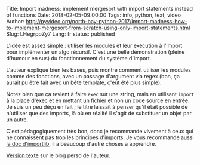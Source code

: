 Title: Import madness: implement mergesort with import statements instead of functions
Date: 2018-02-05-09:00:00
Tags: info, python, text, video
Author: http://pyvideo.org/north-bay-python-2017/import-madness-how-to-implement-mergesort-from-scratch-using-only-import-statements.html
Slug: LHegrppZy7
Lang: fr
status: published

L'idée est assez simple : utiliser les modules et leur exécution à l'import pour implémenter un algo récursif.
C'est une belle démonstration (pleine d'humour en sus) du fonctionnement du système d'import.

L'auteur explique bien les bases, puis montre comment utiliser les modules comme des fonctions,
avec un passage d'argument via regex (bon, ça aurait pu être fait avec un bête template, ç'eût été plus simple).

Notez bien que ça revient à faire `exec` sur une string, mais en utilisant `import` à la place d'exec
et en mettant un fichier et non un code source en entrée.
Je suis un peu déçu en fait ; le titre laissait à penser qu'il était possible de n'utiliser que des imports,
là où en réalité il s'agit de substituer un objet par un autre.

C'est pédagogiquement très bon, donc je recommande vivement à ceux qui ne connaissent pas trop les principes d'imports.
Je vous recommande aussi [la doc d'importlib](https://docs.python.org/3/library/importlib.html), il a beaucoup d'autre choses a apprendre.

[Version texte](http://pyvideo.org/north-bay-python-2017/import-madness-how-to-implement-mergesort-from-scratch-using-only-import-statements.html) sur le blog perso de l'auteur.
